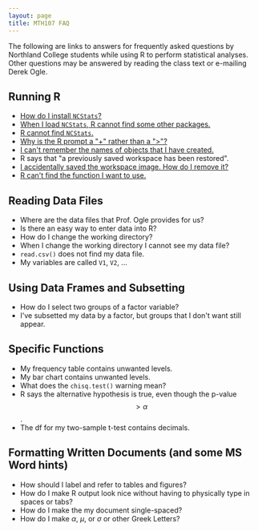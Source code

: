 ```yaml
---
layout: page
title: MTH107 FAQ
---
```


The following are links to answers for frequently asked questions by Northland College students while using R to perform statistical analyses.  Other questions may be answered by reading the class text or e-mailing Derek Ogle.

## Running R

* [How do I install `NCStats`?](FAQs/install-NCStats.html)
* [When I load `NCStats`, R cannot find some other packages.](FAQs/install-other-packages.html)
* [R cannot find `NCStats`.](FAQs/cant-find-NCStats.html)
* [Why is the R prompt a "+" rather than a ">"?](FAQs/plus-prompt.html)
* [I can't remember the names of objects that I have created.](FAQs/object-names.html)
* R says that "a previously saved workspace has been restored".
* [I accidentally saved the workspace image.  How do I remove it?](FAQs/removing-saved-workspace.html)
* [R can't find the function I want to use.](FAQs/cant-find-function.html)

## Reading Data Files
* Where are the data files that Prof. Ogle provides for us?
* Is there an easy way to enter data into R?
* How do I change the working directory?
* When I change the working directory I cannot see my data file?
* `read.csv()` does not find my data file.
* My variables are called `V1`, `V2`, ...

## Using Data Frames and Subsetting
* How do I select two groups of a factor variable?
* I've subsetted my data by a factor, but groups that I don't want still appear.

## Specific Functions
* My frequency table contains unwanted levels.
* My bar chart contains unwanted levels.
* What does the `chisq.test()` warning mean?
* R says the alternative hypothesis is true, even though the p-value $$> \alpha$$.
* The df for my two-sample t-test contains decimals.

## Formatting Written Documents (and some MS Word hints)
* How should I label and refer to tables and figures?
* How do I make R output look nice without having to physically type in spaces or tabs?
* How do I make the my document single-spaced?
* How do I make $\alpha$, $\mu$, or $\sigma$ or other Greek Letters?

